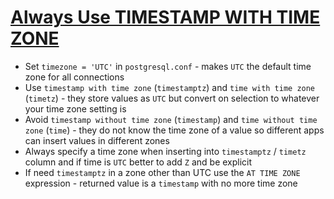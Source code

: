 # [Always Use TIMESTAMP WITH TIME ZONE](https://justatheory.com/2012/04/postgres-use-timestamptz/)

* Set `timezone = 'UTC'` in `postgresql.conf` - makes `UTC` the default time zone for all connections
* Use `timestamp with time zone` (`timestamptz`) and `time with time zone` (`timetz`) - they store values as `UTC` but convert on selection to whatever your time zone setting is
* Avoid `timestamp without time zone` (`timestamp`) and `time without time zone` (`time`) - they do not know the time zone of a value so different apps can insert values in different zones
* Always specify a time zone when inserting into `timestamptz` / `timetz` column and if time is `UTC` better to add `Z` and be explicit
* If need `timestamptz` in a zone other than UTC use the `AT TIME ZONE` expression - returned value is a `timestamp` with no more time zone